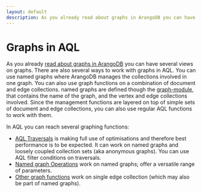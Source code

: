 ```yaml
---
layout: default
description: As you already read about graphs in ArangoDB you can have several views on graphs
---
```

Graphs in AQL
=============

As you already [read about graphs in ArangoDB](graphs.html) you can have several views on graphs.
There are also several ways to work with graphs in AQL.
You can use named graphs where ArangoDB manages the collections involved in one graph.
You can also use graph functions on a combination of document and edge collections.
named graphs are defined though the [graph-module](general-graphs.html), that contains the name of the graph, and the vertex and edge collections involved.
Since the management functions are layered on top of simple sets of document and edge collections, you can also use regular AQL functions to work with them. 

In AQL you can reach several graphing functions:
* [AQL Traversals](aql-graph-traversals.html) is making full use of optimisations and therefore best performance is to be expected. It can work on named graphs and loosely coupled collection sets (aka anonymous graphs). You can use AQL filter conditions on traversals.
* [Named graph Operations](aql-graph-operations.html) work on named graphs; offer a versatile range of parameters.
* [Other graph functions](aql-graph-functions.html) work on single edge collection (which may also be part of named graphs).



